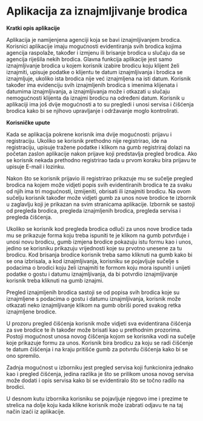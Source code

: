 # Aplikacija za iznajmljivanje brodica

**Kratki opis aplikacije**

Aplikacija je namijenjena agenciji koja se bavi iznajmljivanjem brodica. Korisnici aplikacije imaju mogućnosti evidentiranja svih brodica kojima agencija raspolaže, također i izmjenu ili brisanje brodica u slučaju da se agencija riješila nekih brodica. Glavna funkcija aplikacije jest samo iznajmljivanje brodica u kojem korisnik izabire brodicu koju klijent želi iznajmiti, upisuje podatke o klijentu te datum iznajmljivanja i brodica se iznajmljuje, ukoliko ista brodica nije već iznajmljena na isti datum. Korisnik također ima evidenciju svih iznajmljenih brodica s imenima klijenata i datumima iznajmljivanja, a iznajmljivanja može i otkazati u slučaju nemogućnosti klijenta da iznajmi brodicu na određeni datum. Korisnik u aplikaciji ima još dvije mogućnosti a to su pregledi i unosi servisa i čišćenja brodica kako bi se njihovo upravljanje i održavanje moglo kontrolirati.

**Korisničke upute**

Kada se aplikacija pokrene korisnik ima dvije mogućnosti: prijavu i registraciju. Ukoliko se korisnik prethodno nije registrirao, ide na registraciju, upisuje tražene podatke i klikom na gumb registriraj dolazi na početan zaslon aplikacije nakon prijave koji predstavlja pregled brodica. Ako se korisnik nekada prethodno registrirao tada u prvom koraku bira prijavu te upisuje E-mail i lozinku.
	
Nakon što se korisnik prijavio ili registrirao prikazuje mu se sučelje pregled brodica na kojem može vidjeti popis svih evidentiranih brodica te za svaku od njih ima tri mogućnosti, izmijeniti, obrisati ili iznajmiti brodicu.  Na ovom sučelju korisnik također može vidjeti gumb za unos nove brodice te izbornik u zaglavlju koji je prikazan na svim stranicama aplikacije. Izbornik se sastoji od pregleda brodica, pregleda iznajmljenih brodica, pregleda servisa i pregleda čišćenja.
	
Ukoliko se korisnik kod pregleda brodica odluči za unos nove brodice tada mu se prikazuje forma koju treba ispuniti te je klikom na gumb potvrđuje i unosi novu brodicu, gumb izmjena brodice pokazuju istu formu kao i unos, jedino se korisniku prikazuju vrijednosti koje su prvotno unesene za tu brodicu. Kod brisanja brodice korisnik treba samo kliknuti na gumb kako bi se ona izbrisala, a kod iznajmljivanja, korisniku se pojavljuje sučelje s podacima o brodici koju želi iznajmiti te formom koju mora ispuniti i unijeti podatke o gostu i datumu iznajmljivanja, da bi potvrdio iznajmljivanje korisnik treba kliknuti na gumb iznajmi.
	
Pregled iznajmljenih brodica sastoji se od popisa svih brodica koje su iznajmljene s podacima o gostu i datumu iznajmljivanja, korisnik može otkazati neko iznajmljivanje klikom na gumb obriši pored svakog retka iznajmljene brodice.
	
U prozoru pregled čišćenja korisnik može vidjeti sva evidentirana čišćenja za sve brodice te ih također može brisati kao u prethodnim prozorima. Postoji mogućnost unosa novog čišćenja kojom se korisnika vodi na sučelje koje prikazuje formu za unos. Korisnik bira brodicu za koju se radi čišćenje te datum čišćenja i na kraju pritišće gumb za potvrdu čišćenja kako bi se ono spremilo.
	
Zadnja mogućnost u izborniku jest pregled servisa koji funkcionira jednako kao i pregled čišćenja, jedina razlika je što se prilikom unosa novog servisa može dodati i opis servisa kako bi se evidentiralo što se točno radilo na brodici.

U desnom kutu izbornika korisniku se pojavljuje njegovo ime i prezime te strelica na dolje koju kada klikne korisnik može izabrati odjavu te na taj način izaći iz aplikacije. 
